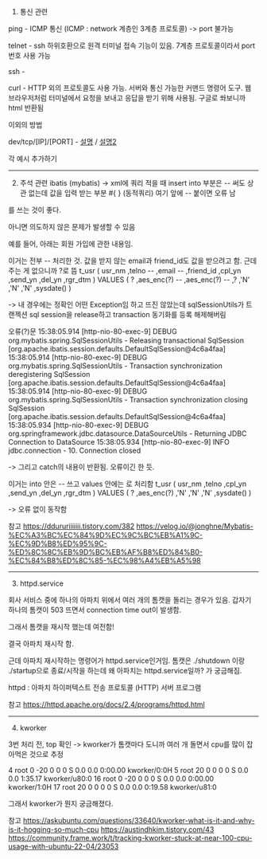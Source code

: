 1. 통신 관련

ping - ICMP 통신 (ICMP : network 계층인 3계층 프로토콜) -> port 불가능

telnet -  ssh 하위호환으로 원격 터미널 접속 기능이 있음. 7계층 프로토콜이라서 port 번호 사용 가능

ssh - 

curl - HTTP 외의 프로토콜도 사용 가능. 서버와 통신 가능한 커맨드 명령어 도구. 웹 브라우저처럼 터미널에서 요청을 보내고 응답을 받기 위해 사용됨. 구글로 쏴보니까 html 반환됨

이외의 방법

dev/tcp/[IP]/[PORT] - [설명](http://devmes.com/dev-tcp-seolmyeong-mic-sayongbangbeob/) / [설명2](https://medium.com/@stefanos.kalandaridis/bash-ing-your-network-f7069ab7c5f4)


각 예시 추가하기

----

2. 주석 관련
ibatis (mybatis) -> xml에 쿼리 적을 때 insert into 부분은 -- 써도 상관 없는데 값을 입력 받는 부분 #{ } (동적쿼리) 여기 앞에 -- 붙이면 오류 남
<!-- -->를 쓰는 것이 좋다.
아니면 의도하지 않은 문제가 발생할 수 있음

예를 들어, 아래는 회원 가입에 관한 내용임.

이거는 전부 -- 처리한 것. 값을 받지 않는 email과 friend_id도 값을 받으려고 함. 근데 주는 게 없으니까 ?로 뜸
t_usr ( usr_nm ,telno -- ,email -- ,friend_id ,cpl_yn ,send_yn ,del_yn ,rgr_dtm ) VALUES ( ? ,aes_enc(?) -- ,aes_enc(?) -- ,? ,'N' ,'N' ,'N' ,sysdate() ) 


-> 내 경우에는 정확인 어떤 Exception임 하고 뜨진 않았는데 sqlSessionUtils가 트랜젝션 sql session을 release하고 transaction 동기화를 등록 해제해버림

오류(?)문
15:38:05.914 [http-nio-80-exec-9] DEBUG org.mybatis.spring.SqlSessionUtils - Releasing transactional SqlSession [org.apache.ibatis.session.defaults.DefaultSqlSession@4c6a4faa]
15:38:05.914 [http-nio-80-exec-9] DEBUG org.mybatis.spring.SqlSessionUtils - Transaction synchronization deregistering SqlSession [org.apache.ibatis.session.defaults.DefaultSqlSession@4c6a4faa]
15:38:05.914 [http-nio-80-exec-9] DEBUG org.mybatis.spring.SqlSessionUtils - Transaction synchronization closing SqlSession [org.apache.ibatis.session.defaults.DefaultSqlSession@4c6a4faa]
15:38:05.934 [http-nio-80-exec-9] DEBUG org.springframework.jdbc.datasource.DataSourceUtils - Returning JDBC Connection to DataSource
15:38:05.934 [http-nio-80-exec-9] INFO  jdbc.connection - 10. Connection closed  

-> 그리고 catch의 내용이 반환됨. 오류이긴 한 듯.



이거는 into 안은 -- 쓰고 values 안에는 <!-- -->로 처리함
t_usr ( usr_nm ,telno ,cpl_yn ,send_yn ,del_yn ,rgr_dtm ) VALUES ( ? ,aes_enc(?) ,'N' ,'N' ,'N' ,sysdate() ) 

-> 오류 없이 동작함

참고
https://ddururiiiiiii.tistory.com/382
https://velog.io/@jonghne/Mybatis-%EC%A3%BC%EC%84%9D%EC%9C%BC%EB%A1%9C-%EC%9D%B8%ED%95%9C-%ED%8C%8C%EB%9D%BC%EB%AF%B8%ED%84%B0-%EC%84%B8%ED%8C%85-%EC%98%A4%EB%A5%98



----------------
3. httpd.service

회사 서비스 중에 하나의 아파치 위에서 여러 개의 톰캣을 돌리는 경우가 있음.
갑자기 하나의 톰캣이 503 뜨면서 connection time out이 발생함.

그래서 톰캣을 재시작 했는데 여전함!

결국 아파치 재시작 함.

근데 아파치 재시작하는 명령어가 httpd.service인거임. 톰캣은 ./shutdown 이랑 ./startup으로 종료/시작을 하는데 왜 아파치는 httpd.service일까? 가 궁금해짐.

httpd : 아파치 하이퍼텍스트 전송 프로토콜 (HTTP) 서버 프로그램


참고
https://httpd.apache.org/docs/2.4/programs/httpd.html



-------------------

4. kworker

3번 처리 전, top 확인 -> kworker가 톰캣마다 도니까 여러 개 돌면서 cpu를 많이 잡아먹은 것으로 추정



4 root       0 -20       0      0      0 S   0.0  0.0   0:00.00 kworker/0:0H
5 root      20   0       0      0      0 S   0.0  0.0   1:35.17 kworker/u80:0
16 root       0 -20       0      0      0 S   0.0  0.0   0:00.00 kworker/1:0H
17 root      20   0       0      0      0 S   0.0  0.0   0:19.58 kworker/u81:0



그래서 kworker가 뭔지 궁금해졌다.

참고
https://askubuntu.com/questions/33640/kworker-what-is-it-and-why-is-it-hogging-so-much-cpu
https://austindhkim.tistory.com/43
https://community.frame.work/t/tracking-kworker-stuck-at-near-100-cpu-usage-with-ubuntu-22-04/23053